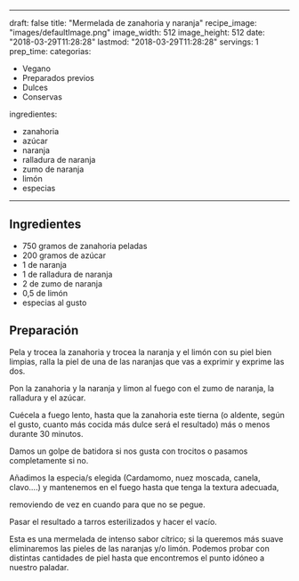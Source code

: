 
---
draft: false
title: "Mermelada de zanahoria y naranja"
recipe_image: "images/defaultImage.png"
image_width: 512
image_height: 512
date: "2018-03-29T11:28:28"
lastmod: "2018-03-29T11:28:28"
servings: 1
prep_time: 
categorias:
  - Vegano
  - Preparados previos
  - Dulces
  - Conservas

ingredientes:
  - zanahoria
  - azúcar
  - naranja
  - ralladura de naranja
  - zumo de naranja
  - limón
  - especias
---

## Ingredientes
- 750 gramos de zanahoria peladas
- 200 gramos de azúcar
- 1  de naranja
- 1  de ralladura de naranja
- 2  de zumo de naranja
- 0,5  de limón
- especias al gusto

## Preparación
Pela y trocea la zanahoria y trocea la naranja y el limón con su piel bien limpias, ralla la piel de una de las naranjas que vas a exprimir y exprime las dos.

Pon la zanahoria y la naranja y limon al fuego con el zumo de naranja, la ralladura y el azúcar.

Cuécela a fuego lento, hasta que la zanahoria este tierna (o aldente, según el gusto, cuanto más cocida más dulce será el resultado) más o menos durante 30 minutos.

Damos un golpe de batidora si nos gusta con trocitos o pasamos completamente si no.

Añadimos la especia/s elegida (Cardamomo, nuez moscada, canela, clavo....) y mantenemos en el fuego hasta que tenga la textura adecuada,

removiendo de vez en cuando para que no se pegue.

Pasar el resultado a tarros esterilizados y hacer el vacío.

Esta es una mermelada de intenso sabor cítrico; si la queremos más suave eliminaremos las pieles de las naranjas y/o limón. Podemos probar con distintas cantidades de piel hasta que encontremos el punto idóneo a nuestro paladar.


